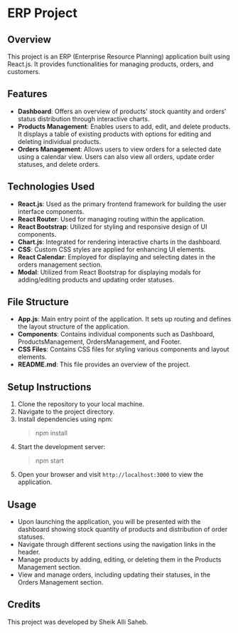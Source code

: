 # ERP Project

## Overview
This project is an ERP (Enterprise Resource Planning) application built using React.js. It provides functionalities for managing products, orders, and customers.

## Features
- **Dashboard**: Offers an overview of products' stock quantity and orders' status distribution through interactive charts.
- **Products Management**: Enables users to add, edit, and delete products. It displays a table of existing products with options for editing and deleting individual products.
- **Orders Management**: Allows users to view orders for a selected date using a calendar view. Users can also view all orders, update order statuses, and delete orders.

## Technologies Used
- **React.js**: Used as the primary frontend framework for building the user interface components.
- **React Router**: Used for managing routing within the application.
- **React Bootstrap**: Utilized for styling and responsive design of UI components.
- **Chart.js**: Integrated for rendering interactive charts in the dashboard.
- **CSS**: Custom CSS styles are applied for enhancing UI elements.
- **React Calendar**: Employed for displaying and selecting dates in the orders management section.
- **Modal**: Utilized from React Bootstrap for displaying modals for adding/editing products and updating order statuses.

## File Structure
- **App.js**: Main entry point of the application. It sets up routing and defines the layout structure of the application.
- **Components**: Contains individual components such as Dashboard, ProductsManagement, OrdersManagement, and Footer.
- **CSS Files**: Contains CSS files for styling various components and layout elements.
- **README.md**: This file provides an overview of the project.

## Setup Instructions
1. Clone the repository to your local machine.
2. Navigate to the project directory.
3. Install dependencies using npm:
   > npm install
4. Start the development server:
   > npm start
5. Open your browser and visit `http://localhost:3000` to view the application.

## Usage
- Upon launching the application, you will be presented with the dashboard showing stock quantity of products and distribution of order statuses.
- Navigate through different sections using the navigation links in the header.
- Manage products by adding, editing, or deleting them in the Products Management section.
- View and manage orders, including updating their statuses, in the Orders Management section.

## Credits
This project was developed by Sheik Alli Saheb.


